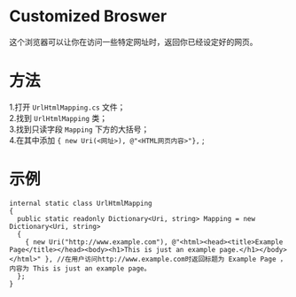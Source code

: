 # Customized Broswer
这个浏览器可以让你在访问一些特定网址时，返回你已经设定好的网页。

# 方法
1.打开 `UrlHtmlMapping.cs` 文件； <br/>
2.找到 `UrlHtmlMapping` 类；<br/>
3.找到只读字段 `Mapping` 下方的大括号；<br/>
4.在其中添加 `{ new Uri(<网址>), @"<HTML网页内容>"},` ;<br/>

# 示例

``` CSharp
internal static class UrlHtmlMapping
{
  public static readonly Dictionary<Uri, string> Mapping = new Dictionary<Uri, string>
  {
    { new Uri("http://www.example.com"), @"<html><head><title>Example Page</title></head><body><h1>This is just an example page.</h1></body></html>" }, //在用户访问http://www.example.com时返回标题为 Example Page ，内容为 This is just an example page。
  };
}
```
